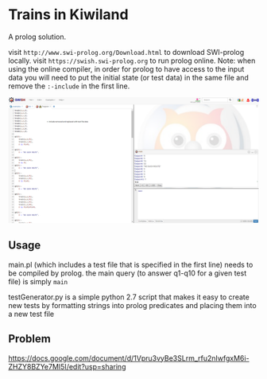 # Trains in Kiwiland
A prolog solution.


visit `http://www.swi-prolog.org/Download.html` to download SWI-prolog locally.
visit `https://swish.swi-prolog.org` to run prolog online.
Note: when using the online compiler, in order for prolog to have access to the input data you will need to put the initial state (or test data) in the same file and remove the `:-include` in the first line.

![alt text](https://github.com/Ramim/trains/blob/master/1.PNG)

## Usage
main.pl (which includes a test file that is specified in the first line) needs to be compiled by prolog.
the main query (to answer q1-q10 for a given test file) is simply `main`
 
testGenerator.py is a simple python 2.7 script that makes it easy to create new tests by formatting strings into prolog predicates and placing them into a new test file

## Problem
https://docs.google.com/document/d/1Vpru3vyBe3SLrm_rfu2nIwfgxM6i-ZHZY8BZYe7MI5I/edit?usp=sharing
